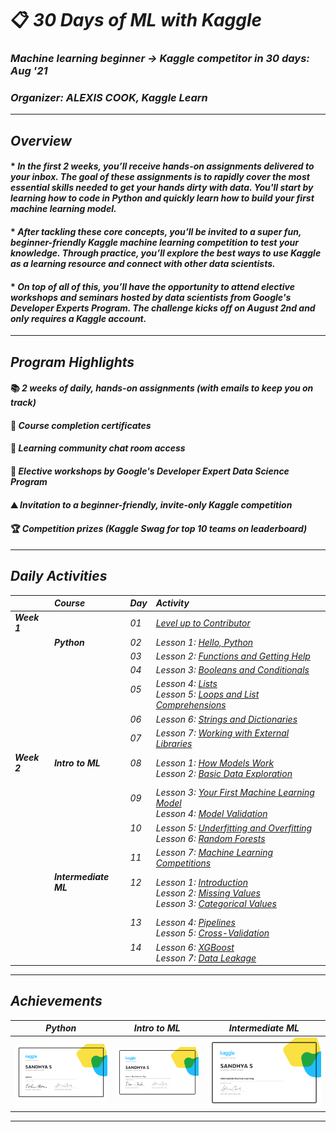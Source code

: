 # 📋 _30 Days of ML with Kaggle_
### _Machine learning beginner → Kaggle competitor in 30 days: Aug '21_
### _Organizer: ALEXIS COOK, Kaggle Learn_
---
## _Overview_
#### * _In the first 2 weeks, you’ll receive hands-on assignments delivered to your inbox. The goal of these assignments is to rapidly cover the most essential skills needed to get your hands dirty with data. You'll start by learning how to code in Python and quickly learn how to build your first machine learning model._
#### * _After tackling these core concepts, you’ll be invited to a super fun, beginner-friendly Kaggle machine learning competition to test your knowledge. Through practice, you’ll explore the best ways to use Kaggle as a learning resource and connect with other data scientists._
#### * _On top of all of this, you’ll have the opportunity to attend elective workshops and seminars hosted by data scientists from Google's Developer Experts Program. The challenge kicks off on August 2nd and only requires a Kaggle account._
---
## _Program Highlights_
#### 📚 _2 weeks of daily, hands-on assignments (with emails to keep you on track)_
#### 📃 _Course completion certificates_	  
#### 💬 _Learning community chat room access_  
#### 🎥 _Elective workshops by Google's Developer Expert Data Science Program_	  
#### ⛰️ _Invitation to a beginner-friendly, invite-only Kaggle competition_	  
#### 🏆 _Competition prizes (Kaggle Swag for top 10 teams on leaderboard)_  
---
## _Daily Activities_
|        | _Course_ | _Day_ | _Activity_ | 
| ------ | :---------- | :--- |  :--- |
| **_Week 1_** || _01_ | [_Level up to Contributor_](Activities/Day%20%2301) | 
|| **_Python_** | _02_ | _Lesson 1: [Hello, Python](Activities/Day%20%2302)_ |
||| _03_ |_Lesson 2: [Functions and Getting Help](Activities/Day%20%2303)_ |
||| _04_ | _Lesson 3: [Booleans and Conditionals](Activities/Day%20%2304)_ |
||| _05_ <br> <br> | _Lesson 4: [Lists](Activities/Day%20%2305) <br> Lesson 5: [Loops and List Comprehensions](Activities/Day%20%2305)_ |
||| _06_ | _Lesson 6: [Strings and Dictionaries](Activities/Day%20%2306)_ |
||| _07_ | _Lesson 7: [Working with External Libraries](Activities/Day%20%2307)_ |
| **_Week 2_** <br> <br> | **_Intro to ML_** <br> <br> | _08_ <br> <br> | _Lesson 1: [How Models Work](Activities/Day%20%2308) <br> Lesson 2: [Basic Data Exploration](Activities/Day%20%2308)_ | 
||| _09_ <br> <br> | _Lesson 3: [Your First Machine Learning Model](Activities/Day%20%2309) <br> Lesson 4: [Model Validation](Activities/Day%20%2309)_ | 
||| _10_ <br> <br> | _Lesson 5: [Underfitting and Overfitting](Activities/Day%20%2310) <br> Lesson 6: [Random Forests](Activities/Day%20%2310)_ | 
||| _11_ | _Lesson 7: [Machine Learning Competitions](Activities/Day%20%2311)_ |
|| **_Intermediate ML_** <br> <br> <br>| _12_ <br> <br> <br> | _Lesson 1: [Introduction](Activities/Day%20%2312) <br> Lesson 2: [Missing Values](Activities/Day%20%2312) <br> Lesson 3: [Categorical Values](Activities/Day%20%2312)_|
||| _13_ <br> <br> | _Lesson 4: [Pipelines](Activities/Day%20%2313) <br> Lesson 5: [Cross-Validation](Activities/Day%20%2313)_ | 
||| _14_ <br> <br> | _Lesson 6: [XGBoost](Activities/Day%20%2314) <br> Lesson 7: [Data Leakage](Activities/Day%20%2314)_ | 
---
## _Achievements_
_Python_ | _Intro to ML_ | _Intermediate ML_ | 
:-----------------------:|:-------------------------:|:-------------------------:|
![](Certificates/Python.png) | ![](Certificates/Intro_to_ML.png) | ![](Certificates/Intermediate_ML.png) |
---
